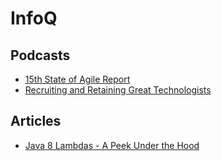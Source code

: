 # InfoQ

## Podcasts

* [15th State of Agile Report](https://www.infoq.com/podcasts/15th-state-agile-report/)
* [Recruiting and Retaining Great Technologists](https://www.infoq.com/podcasts/recruiting-great-technologists/)

## Articles

* [Java 8 Lambdas - A Peek Under the Hood](https://www.infoq.com/articles/Java-8-Lambdas-A-Peek-Under-the-Hood/)
